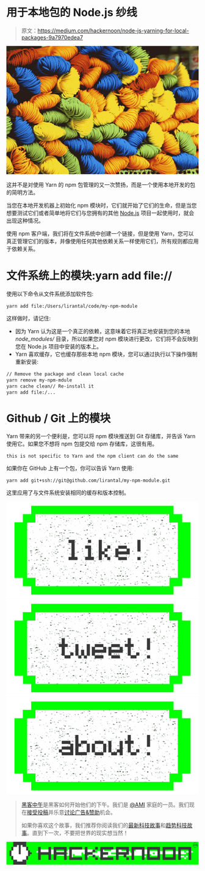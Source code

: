 # 用于本地包的 Node.js 纱线

> 原文：<https://medium.com/hackernoon/node-js-yarning-for-local-packages-9a7970edea7>

![](img/890b2568024741a6d3332fcdaa322c90.png)

这并不是对使用 Yarn 的 npm 包管理的又一次赞扬，而是一个使用本地开发的包的简明方法。

当您在本地开发机器上初始化 npm 模块时，它们就开始了它们的生命，但是当您想要测试它们或者简单地将它们与您拥有的其他 [Node.js](https://hackernoon.com/tagged/node-js) 项目一起使用时，就会出现这种情况。

使用 npm 客户端，我们将在文件系统中创建一个链接，但是使用 Yarn，您可以真正管理它们的版本，并像使用任何其他依赖关系一样使用它们，所有规则都应用于依赖关系。

# 文件系统上的模块:yarn add file://

使用以下命令从文件系统添加软件包:

```
yarn add file:/Users/lirantal/code/my-npm-module
```

这样做时，请记住:

*   因为 Yarn 认为这是一个真正的依赖，这意味着它将真正地安装到您的本地 *node_modules/* 目录，所以如果您对 npm 模块进行更改，它们将不会反映到您在 Node.js 项目中安装的版本上。
*   Yarn 喜欢缓存，它也缓存那些本地 npm 模块，您可以通过执行以下操作强制重新安装:

```
// Remove the package and clean local cache
yarn remove my-npm-mdule
yarn cache clean// Re-install it
yarn add file:/...
```

# Github / Git 上的模块

Yarn 带来的另一个便利是，您可以将 npm 模块推送到 Git 存储库，并告诉 Yarn 使用它。如果您不想将 npm 包提交给 npm 存储库，这很有用。

```
this is not specific to Yarn and the npm client can do the same
```

如果你在 GitHub 上有一个包，你可以告诉 Yarn 使用:

```
yarn add git+ssh://git@github.com/lirantal/my-npm-module.git
```

这里应用了与文件系统安装相同的缓存和版本控制。

[![](img/50ef4044ecd4e250b5d50f368b775d38.png)](http://bit.ly/HackernoonFB)[![](img/979d9a46439d5aebbdcdca574e21dc81.png)](https://goo.gl/k7XYbx)[![](img/2930ba6bd2c12218fdbbf7e02c8746ff.png)](https://goo.gl/4ofytp)

> [黑客中午](http://bit.ly/Hackernoon)是黑客如何开始他们的下午。我们是 [@AMI](http://bit.ly/atAMIatAMI) 家庭的一员。我们现在[接受投稿](http://bit.ly/hackernoonsubmission)并乐意[讨论广告&赞助](mailto:partners@amipublications.com)机会。
> 
> 如果你喜欢这个故事，我们推荐你阅读我们的[最新科技故事](http://bit.ly/hackernoonlatestt)和[趋势科技故事](https://hackernoon.com/trending)。直到下一次，不要把世界的现实想当然！

![](img/be0ca55ba73a573dce11effb2ee80d56.png)